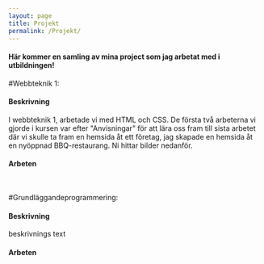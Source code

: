 ```yaml
---
layout: page
title: Projekt
permalink: /Projekt/
---
```



#### Här kommer en samling av mina project som jag arbetat med i utbildningen!

#Webbteknik 1:

#### Beskrivning
I webbteknik 1, arbetade vi med HTML och CSS. De första två arbeterna vi gjorde i kursen var efter "Anvisningar" för att lära oss fram till sista arbetet där vi 
skulle ta fram en hemsida åt ett företag, jag skapade en hemsida åt en nyöppnad BBQ-restaurang. Ni hittar bilder nedanför.

#### Arbeten

<br>

#Grundläggandeprogrammering:

#### Beskrivning

beskrivnings text

#### Arbeten
